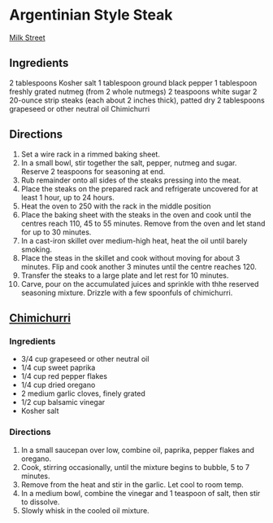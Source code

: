 # Argentinian Style Steak

[Milk Street](https://www.177milkstreet.com/recipes/grilled-oven-strip-steak-chimichurri-argentina)

## Ingredients

2 tablespoons Kosher salt
1 tablespoon ground black pepper
1 tablespoon freshly grated nutmeg (from 2 whole nutmegs)
2 teaspoons white sugar
2 20-ounce strip steaks (each about 2 inches thick), patted dry
2 tablespoons grapeseed or other neutral oil
Chimichurri

## Directions
1. Set a wire rack in a rimmed baking sheet.
2. In a small bowl, stir together the salt, pepper, nutmeg and sugar.  Reserve 2 teaspoons for seasoning at end.
3. Rub remainder onto all sides of the steaks pressing into the meat.
4. Place the steaks on the prepared rack and refrigerate uncovered for at least 1 hour, up to 24 hours.
5. Heat the oven to 250 with the rack in the middle position
6. Place the baking sheet with the steaks in the oven and cook until the centres reach 110, 45 to 55 minutes.  Remove from the oven and let stand for up to 30 minutes.
7. In a cast-iron skillet over medium-high heat, heat the oil until barely smoking.
8. Place the steas in the skillet and cook without moving for about 3 minutes.  Flip and cook another 3 minutes until the centre reaches 120.
9. Transfer the steaks to a large plate and let rest for 10 minutes.
10. Carve, pour on the accumulated juices and sprinkle with thhe reserved seasoning mixture.  Drizzle with a few spoonfuls of chimichurri.

## [Chimichurri](#chimichurri)

### Ingredients
* 3/4 cup grapeseed or other neutral oil
* 1/4 cup sweet paprika
* 1/4 cup red pepper flakes
* 1/4 cup dried oregano
* 2 medium garlic cloves, finely grated
* 1/2 cup balsamic vinegar
* Kosher salt

### Directions
1. In a small saucepan over low, combine oil, paprika, pepper flakes and oregano.
2. Cook, stirring occasionally, until the mixture begins to bubble, 5 to 7 minutes.
3. Remove from the heat and stir in the garlic.  Let cool to room temp.
4. In a medium bowl, combine the vinegar and 1 teaspoon of salt, then stir to dissolve.
5. Slowly whisk in the cooled oil mixture.
